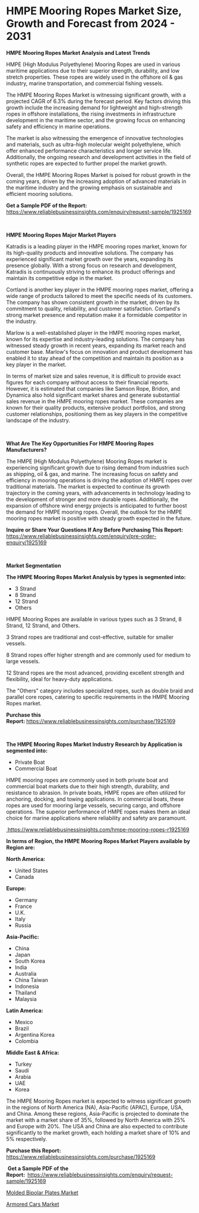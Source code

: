 <p><h1>HMPE Mooring Ropes Market Size, Growth and Forecast from 2024 - 2031</h1></p><p><strong>HMPE Mooring Ropes Market Analysis and Latest Trends</strong></p>
<p><p>HMPE (High Modulus Polyethylene) Mooring Ropes are used in various maritime applications due to their superior strength, durability, and low stretch properties. These ropes are widely used in the offshore oil & gas industry, marine transportation, and commercial fishing vessels.</p><p>The HMPE Mooring Ropes Market is witnessing significant growth, with a projected CAGR of 6.3% during the forecast period. Key factors driving this growth include the increasing demand for lightweight and high-strength ropes in offshore installations, the rising investments in infrastructure development in the maritime sector, and the growing focus on enhancing safety and efficiency in marine operations.</p><p>The market is also witnessing the emergence of innovative technologies and materials, such as ultra-high molecular weight polyethylene, which offer enhanced performance characteristics and longer service life. Additionally, the ongoing research and development activities in the field of synthetic ropes are expected to further propel the market growth.</p><p>Overall, the HMPE Mooring Ropes Market is poised for robust growth in the coming years, driven by the increasing adoption of advanced materials in the maritime industry and the growing emphasis on sustainable and efficient mooring solutions.</p></p>
<p><strong>Get a Sample PDF of the Report:&nbsp;</strong> <a href="https://www.reliablebusinessinsights.com/enquiry/request-sample/1925169">https://www.reliablebusinessinsights.com/enquiry/request-sample/1925169</a></p>
<p>&nbsp;</p>
<p><strong>HMPE Mooring Ropes Major Market Players</strong></p>
<p><p>Katradis is a leading player in the HMPE mooring ropes market, known for its high-quality products and innovative solutions. The company has experienced significant market growth over the years, expanding its presence globally. With a strong focus on research and development, Katradis is continuously striving to enhance its product offerings and maintain its competitive edge in the market.</p><p>Cortland is another key player in the HMPE mooring ropes market, offering a wide range of products tailored to meet the specific needs of its customers. The company has shown consistent growth in the market, driven by its commitment to quality, reliability, and customer satisfaction. Cortland's strong market presence and reputation make it a formidable competitor in the industry.</p><p>Marlow is a well-established player in the HMPE mooring ropes market, known for its expertise and industry-leading solutions. The company has witnessed steady growth in recent years, expanding its market reach and customer base. Marlow's focus on innovation and product development has enabled it to stay ahead of the competition and maintain its position as a key player in the market.</p><p>In terms of market size and sales revenue, it is difficult to provide exact figures for each company without access to their financial reports. However, it is estimated that companies like Samson Rope, Bridon, and Dynamica also hold significant market shares and generate substantial sales revenue in the HMPE mooring ropes market. These companies are known for their quality products, extensive product portfolios, and strong customer relationships, positioning them as key players in the competitive landscape of the industry.</p></p>
<p>&nbsp;</p>
<p><strong>What Are The Key Opportunities For HMPE Mooring Ropes Manufacturers?</strong></p>
<p><p>The HMPE (High Modulus Polyethylene) Mooring Ropes market is experiencing significant growth due to rising demand from industries such as shipping, oil & gas, and marine. The increasing focus on safety and efficiency in mooring operations is driving the adoption of HMPE ropes over traditional materials. The market is expected to continue its growth trajectory in the coming years, with advancements in technology leading to the development of stronger and more durable ropes. Additionally, the expansion of offshore wind energy projects is anticipated to further boost the demand for HMPE mooring ropes. Overall, the outlook for the HMPE mooring ropes market is positive with steady growth expected in the future.</p></p>
<p><strong>Inquire or Share Your Questions If Any Before Purchasing This Report:</strong> <a href="https://www.reliablebusinessinsights.com/enquiry/pre-order-enquiry/1925169">https://www.reliablebusinessinsights.com/enquiry/pre-order-enquiry/1925169</a></p>
<p>&nbsp;</p>
<p><strong>Market Segmentation</strong></p>
<p><strong>The HMPE Mooring Ropes Market Analysis by types is segmented into:</strong></p>
<p><ul><li>3 Strand</li><li>8 Strand</li><li>12 Strand</li><li>Others</li></ul></p>
<p><p>HMPE Mooring Ropes are available in various types such as 3 Strand, 8 Strand, 12 Strand, and Others. </p><p>3 Strand ropes are traditional and cost-effective, suitable for smaller vessels. </p><p>8 Strand ropes offer higher strength and are commonly used for medium to large vessels. </p><p>12 Strand ropes are the most advanced, providing excellent strength and flexibility, ideal for heavy-duty applications. </p><p>The "Others" category includes specialized ropes, such as double braid and parallel core ropes, catering to specific requirements in the HMPE Mooring Ropes market.</p></p>
<p><strong>Purchase this Report:&nbsp;</strong><a href="https://www.reliablebusinessinsights.com/purchase/1925169">https://www.reliablebusinessinsights.com/purchase/1925169</a></p>
<p>&nbsp;</p>
<p><strong>The HMPE Mooring Ropes Market Industry Research by Application is segmented into:</strong></p>
<p><ul><li>Private Boat</li><li>Commercial Boat</li></ul></p>
<p><p>HMPE mooring ropes are commonly used in both private boat and commercial boat markets due to their high strength, durability, and resistance to abrasion. In private boats, HMPE ropes are often utilized for anchoring, docking, and towing applications. In commercial boats, these ropes are used for mooring large vessels, securing cargo, and offshore operations. The superior performance of HMPE ropes makes them an ideal choice for marine applications where reliability and safety are paramount.</p></p>
<p><a href="https://www.reliablebusinessinsights.com/hmpe-mooring-ropes-r1925169">&nbsp;https://www.reliablebusinessinsights.com/hmpe-mooring-ropes-r1925169</a></p>
<p><strong>In terms of Region, the HMPE Mooring Ropes Market Players available by Region are:</strong></p>
<p>
    <p> <strong> North America: </strong>
        <ul>
            <li>United States</li>
            <li>Canada</li>
        </ul>
        </p> 
    <p> <strong> Europe: </strong>
        <ul>
            <li>Germany</li>
            <li>France</li>
            <li>U.K.</li>
            <li>Italy</li>
            <li>Russia</li>
        </ul>
        </p> 
    <p> <strong> Asia-Pacific: </strong>
        <ul>
            <li>China</li>
            <li>Japan</li>
            <li>South Korea</li>
            <li>India</li>
            <li>Australia</li>
            <li>China Taiwan</li>
            <li>Indonesia</li>
            <li>Thailand</li>
            <li>Malaysia</li>
        </ul>
        </p> 
    <p> <strong> Latin America: </strong>
        <ul>
            <li>Mexico</li>
            <li>Brazil</li>
            <li>Argentina Korea</li>
            <li>Colombia</li>
        </ul>
        </p> 
    <p> <strong> Middle East & Africa: </strong>
        <ul>
            <li>Turkey</li>
            <li>Saudi</li>
            <li>Arabia</li>
            <li>UAE</li>
            <li>Korea</li>
        </ul>
    </p>
    </p>
<p><p>The HMPE Mooring Ropes market is expected to witness significant growth in the regions of North America (NA), Asia-Pacific (APAC), Europe, USA, and China. Among these regions, Asia-Pacific is projected to dominate the market with a market share of 35%, followed by North America with 25% and Europe with 20%. The USA and China are also expected to contribute significantly to the market growth, each holding a market share of 10% and 5% respectively.</p></p>
<p><strong>Purchase this Report: </strong><a href="https://www.reliablebusinessinsights.com/purchase/1925169">https://www.reliablebusinessinsights.com/purchase/1925169</a></p>
<p>&nbsp;<strong>Get a Sample PDF of the Report:&nbsp;&nbsp;</strong><a href="https://www.reliablebusinessinsights.com/enquiry/request-sample/1925169">https://www.reliablebusinessinsights.com/enquiry/request-sample/1925169</a></p>
<p><strong></strong></p>
<p><p><a href="https://github.com/cecuraprangm/Market-Research-Report-List-3/blob/main/molded-bipolar-plates-market.md">Molded Bipolar Plates Market</a></p><p><a href="https://view.publitas.com/reportprime-1/armored-cars-market-investigation-industry-evolution-and-forecast-till-2031/">Armored Cars Market</a></p></p>